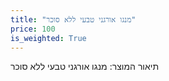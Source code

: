 ```yaml
---
title: "מנגו אורגני טבעי ללא סוכר"
price: 100
is_weighted: True
---
```


תיאור המוצר: מנגו אורגני טבעי ללא סוכר
